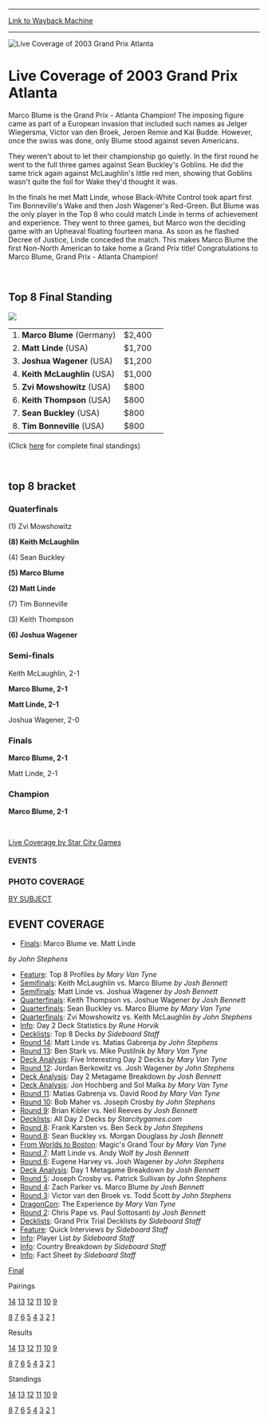 
---
[Link to Wayback Machine](https://web.archive.org/web/20151205235625/http://magic.wizards.com/en/events/coverage/gpatl03)

[_metadata_:description]:- "Marco Blume is the Grand Prix - Atlanta Champion! The imposing figure came as part of a European invasion that included such names as Jelger Wiegersma, Victor van den Broek, Jeroen Remie and Kai Budde. However, once the swiss was done, only Blume stood against seven Americans."
[_metadata_:generator]:- "Drupal 7 (http://drupal.org)"
[_metadata_:node]:- "771701"
[_metadata_:source]:- "div-block-system-main"
[_metadata_:title]:- "Live Coverage of 2003 Grand Prix Atlanta"
[_metadata_:wayback_capture_timestamp]:- "2015-12-05 23:56:25"
[_metadata_:wayback_raw_url]:- "https://web.archive.org/web/20151205235625id_/http://magic.wizards.com/en/events/coverage/gpatl03"
[_metadata_:wayback_url]:- "http://magic.wizards.com/en/events/coverage/gpatl03"
---







![Live Coverage of 2003 Grand Prix Atlanta](https://media.magic.wizards.com/images/banner/large_1.jpg)





Live Coverage of 2003 Grand Prix Atlanta
========================================












Marco Blume is the Grand Prix - Atlanta Champion! The imposing figure came as part of a European invasion that included such names as Jelger Wiegersma, Victor van den Broek, Jeroen Remie and Kai Budde. However, once the swiss was done, only Blume stood against seven Americans.


They weren't about to let their championship go quietly. In the first round he went to the full three games against Sean Buckley's Goblins. He did the same trick again against McLaughlin's little red men, showing that Goblins wasn't quite the foil for Wake they'd thought it was.


In the finals he met Matt Linde, whose Black-White Control took apart first Tim Bonneville's Wake and then Josh Wagener's Red-Green. But Blume was the only player in the Top 8 who could match Linde in terms of achievement and experience. They went to three games, but Marco won the deciding game with an Upheaval floating fourteen mana. As soon as he flashed Decree of Justice, Linde conceded the match. This makes Marco Blume the first Non-North American to take home a Grand Prix title! Congratulations to Marco Blume, Grand Prix - Atlanta Champion!


 



Top 8 Final Standing
--------------------


![](https://media.magic.wizards.com/image_legacy_migration/sideboard/images/gpatl03/a872.jpg)


|  |  |  |
| --- | --- | --- |
| 1. **Marco Blume** (Germany) | $2,400 |
| 2. **Matt Linde** (USA) | $1,700 |
| 3. **Joshua Wagener** (USA) | $1,200 |
| 4. **Keith McLaughlin** (USA) | $1,000 |
| 5. **Zvi Mowshowitz** (USA) | $800 |
| 6. **Keith Thompson** (USA) | $800 |
| 7. **Sean Buckley** (USA) | $800 |
| 8. **Tim Bonneville** (USA) | $800 |


(Click [here](/en/articles/archive/event-coverage/final-standings-2003-08-31) for complete final standings)


 

top 8 bracket
-------------





### Quaterfinals





(1) Zvi Mowshowitz




**(8) Keith McLaughlin**






(4) Sean Buckley




**(5) Marco Blume**






**(2) Matt Linde**




(7) Tim Bonneville






(3) Keith Thompson




**(6) Joshua Wagener**







### Semi-finals





Keith McLaughlin, 2-1




**Marco Blume, 2-1**






**Matt Linde, 2-1**




Joshua Wagener, 2-0







### Finals





**Marco Blume, 2-1**




Matt Linde, 2-1







### Champion





**Marco Blume, 2-1**








 

[Live Coverage by Star City Games](http://www.starcitygames.com/coverage.php?Event=GPATLANTA2003)








#### EVENTS


### PHOTO COVERAGE


[BY SUBJECT](/en/articles/archive/event-coverage/2003-grand-prix-atlanta-photo-coverage-2003-08-28)









EVENT COVERAGE
--------------



* [Finals](/en/articles/archive/event-coverage/finals-marco-blume-vs-matt-linde-2003-08-31): Marco Blume ve. Matt Linde

 *by John Stephens*
* [Feature](/en/articles/archive/event-coverage/top-8-profiles-2003-08-31): Top 8 Profiles
 *by Mary Van Tyne*
* [Semifinals](/en/articles/archive/event-coverage/semifinals-keith-mclaughlin-vs-marco-blume-2003-08-31): Keith McLaughlin vs. Marco Blume
 *by Josh Bennett*
* [Semifinals](/en/articles/archive/event-coverage/semifinals-matt-linde-vs-joshua-wagener-2003-08-31): Matt Linde vs. Joshua Wagener
 *by Josh Bennett*
* [Quarterfinals](/en/articles/archive/event-coverage/quarterfinals-keith-thompson-vs-josh-wagener-2003-08-31): Keith Thompson vs. Joshue Wagener
 *by Josh Bennett*
* [Quarterfinals](/en/articles/archive/event-coverage/quarterfinals-sean-buckley-vs-marco-blume-2003-08-31): Sean Buckley vs. Marco Blume
 *by Mary Van Tyne*
* [Quarterfinals](/en/articles/archive/event-coverage/quarterfinals-zvi-mowshowitz-vs-keith-mclaughlin-2003-08-31): Zvi Mowshowitz vs. Keith McLaughlin
 *by John Stephens*
* [Info](/en/articles/archive/event-coverage/day-2-deck-statistics-2003-08-31): Day 2 Deck Statistics
 *by Rune Horvik*
* [Decklists](/en/articles/archive/event-coverage/2003-grand-prix-atlanta-top-8-decks-2003-08-31): Top 8 Decks
 *by Sideboard Staff*
* [Round 14](/en/articles/archive/event-coverage/round-14-matt-linde-vs-matias-gabrenja-2003-08-31): Matt Linde vs. Matias Gabrenja
 *by John Stephens*
* [Round 13](/en/articles/archive/event-coverage/round-13-ben-stark-vs-mike-pustilnik-2003-08-31): Ben Stark vs. Mike Pustilnik
 *by Mary Van Tyne*
* [Deck Analysis](/en/articles/archive/event-coverage/deck-analysis-five-interesting-day-2-decks-2003-08-31): Five Interesting Day 2 Decks
 *by Mary Van Tyne*
* [Round 12](/en/articles/archive/event-coverage/round-12-jordan-berkowitz-vs-josh-wagener-2003-08-31): Jordan Berkowitz vs. Josh Wagener
 *by John Stephens*
* [Deck Analysis](/en/articles/archive/event-coverage/day-2-metagame-breakdown-2003-08-31): Day 2 Metagame Breakdown
 *by Josh Bennett*
* [Deck Analysis](/en/articles/archive/event-coverage/deck-analysis-jon-hochberg-and-sol-malka-2003-08-31): Jon Hochberg and Sol Malka
 *by Mary Van Tyne*
* [Round 11](/en/articles/archive/event-coverage/round-11-matias-gabrenja-vs-david-rood-2003-08-31): Matias Gabrenja vs. David Rood
 *by Mary Van Tyne*
* [Round 10](/en/articles/archive/event-coverage/round-10-bob-maher-vs-joseph-crosby-2003-08-31): Bob Maher vs. Joseph Crosby
 *by John Stephens*
* [Round 9](/en/articles/archive/event-coverage/round-9-brian-kibler-vs-neil-reeves-2003-08-31): Brian Kibler vs. Neil Reeves
 *by Josh Bennett*
* [Decklists](/en/articles/archive/event-coverage/2003-grand-prix-atlanta-day-2-decks-2003-08-31): All Day 2 Decks
 *by Starcitygames.com*
* [Round 8](/en/articles/archive/event-coverage/round-8-frank-karsten-vs-ben-seck-2003-08-30): Frank Karsten vs. Ben Seck
 *by John Stephens*
* [Round 8](/en/articles/archive/event-coverage/round-8-sean-buckley-vs-morgan-douglass-2003-08-30): Sean Buckley vs. Morgan Douglass
 *by Josh Bennett*
* [From Worlds to Boston](/en/articles/archive/event-coverage/worlds-boston-magics-grand-tour-2003-08-30): Magic's Grand Tour
 *by Mary Van Tyne*
* [Round 7](/en/articles/archive/event-coverage/round-7-matt-linde-vs-andy-wolf-2003-08-30): Matt Linde vs. Andy Wolf
 *by Josh Bennett*
* [Round 6](/en/articles/archive/event-coverage/round-6-eugene-harvey-vs-josh-wagener-2003-08-30): Eugene Harvey vs. Josh Wagener
 *by John Stephens*
* [Deck Analysis](/en/articles/archive/event-coverage/day-1-metagame-breakdown-2003-08-30): Day 1 Metagame Breakdown
 *by Josh Bennett*
* [Round 5](/en/articles/archive/event-coverage/round-5-joseph-crosby-vs-patrick-sullivan-2003-08-30): Joseph Crosby vs. Patrick Sullivan
 *by John Stephens*
* [Round 4](/en/articles/archive/event-coverage/round-4-zach-parker-vs-marco-blume-2003-08-30): Zach Parker vs. Marco Blume
 *by Josh Bennett*
* [Round 3](/en/articles/archive/event-coverage/round-3-victor-van-den-broek-vs-todd-scott-2003-08-30): Victor van den Broek vs. Todd Scott
 *by John Stephens*
* [DragonCon](/en/articles/archive/event-coverage/dragoncon-experience-2003-08-30): The Experience
 *by Mary Van Tyne*
* [Round 2](/en/articles/archive/event-coverage/round-2-chris-pape-vs-paul-sottosanti-2003-08-30): Chris Pape vs. Paul Sottosanti
 *by Josh Bennett*
* [Decklists](/en/articles/archive/event-coverage/grand-prix-trial-decklists-2003-08-30): Grand Prix Trial Decklists
 *by Sideboard Staff*
* [Feature](/en/articles/archive/event-coverage/quick-interviews-2003-08-30): Quick Interviews
 *by Sideboard Staff*
* [Info](/en/articles/archive/event-coverage/player-list-2003-08-30): Player List
 *by Sideboard Staff*
* [Info](/en/articles/archive/event-coverage/country-breakdown-2003-08-30): Country Breakdown
 *by Sideboard Staff*
* [Info](/en/articles/archive/feature/grand-prix-atlanta-2003-05-08): Fact Sheet
 *by Sideboard Staff*




[Final](/en/articles/archive/event-coverage/final-standings-2003-08-31)




Pairings


[14](/en/articles/archive/event-coverage/round-14-pairings-2003-08-31) [13](/en/articles/archive/event-coverage/round-13-pairings-2003-08-31) [12](/en/articles/archive/event-coverage/round-12-pairings-2003-08-31) [11](/en/articles/archive/event-coverage/round-11-pairings-2003-08-31) [10](/en/articles/archive/event-coverage/round-10-pairings-2003-08-31) [9](/en/articles/archive/event-coverage/round-9-pairings-2003-08-31)


[8](/en/articles/archive/event-coverage/round-8-pairings-2003-08-30) [7](/en/articles/archive/event-coverage/round-7-pairings-2003-08-30) [6](/en/articles/archive/event-coverage/round-6-pairings-2003-08-30) [5](/en/articles/archive/event-coverage/round-5-pairings-2003-08-30) [4](/en/articles/archive/event-coverage/round-4-pairings-2003-08-30) [3](/en/articles/archive/event-coverage/round-3-pairings-2003-08-30) [2](/en/articles/archive/event-coverage/round-2-pairings-2003-08-30) [1](/en/articles/archive/event-coverage/round-1-pairings-2003-08-30)




Results


[14](/en/articles/archive/event-coverage/round-14-results-2003-08-31) [13](/en/articles/archive/event-coverage/round-13-results-2003-08-31) [12](/en/articles/archive/event-coverage/round-12-results-2003-08-31) [11](/en/articles/archive/event-coverage/round-11-results-2003-08-31) [10](/en/articles/archive/event-coverage/round-10-results-2003-08-31) [9](/en/articles/archive/event-coverage/round-9-results-2003-08-31)


[8](/en/articles/archive/event-coverage/round-8-results-2003-08-30) [7](/en/articles/archive/event-coverage/round-7-results-2003-08-30) [6](/en/articles/archive/event-coverage/round-6-results-2003-08-30) [5](/en/articles/archive/event-coverage/round-5-results-2003-08-30) [4](/en/articles/archive/event-coverage/round-4-results-2003-08-30) [3](/en/articles/archive/event-coverage/round-3-results-2003-08-30) [2](/en/articles/archive/event-coverage/round-2-results-2003-08-30) [1](/en/articles/archive/event-coverage/round-1-results-2003-08-30)




Standings


[14](/en/articles/archive/event-coverage/round-14-standings-2003-08-31) [13](/en/articles/archive/event-coverage/round-13-standings-2003-08-31) [12](/en/articles/archive/event-coverage/round-12-standings-2003-08-31) [11](/en/articles/archive/event-coverage/round-11-standings-2003-08-31) [10](/en/articles/archive/event-coverage/round-10-standings-2003-08-31) [9](/en/articles/archive/event-coverage/round-9-standings-2003-08-31)


[8](/en/articles/archive/event-coverage/round-8-standings-2003-08-30) [7](/en/articles/archive/event-coverage/round-7-standings-2003-08-30) [6](/en/articles/archive/event-coverage/round-6-standings-2003-08-30) [5](/en/articles/archive/event-coverage/round-5-standings-2003-08-30) [4](/en/articles/archive/event-coverage/round-4-standings-2003-08-30) [3](/en/articles/archive/event-coverage/round-3-standings-2003-08-30) [2](/en/articles/archive/event-coverage/round-2-standings-2003-08-30) [1](/en/articles/archive/event-coverage/round-1-standings-2003-08-30)





 

